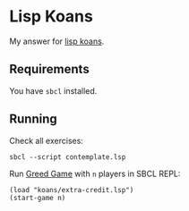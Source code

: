 # Lisp Koans
My answer for [lisp koans](https://github.com/google/lisp-koans).

## Requirements

You have `sbcl` installed.

## Running

Check all exercises:

```
sbcl --script contemplate.lsp
```

Run [Greed Game](https://github.com/ashih42/lisp-koans-answer/blob/master/koans/GREED_RULES.txt) with `n` players in SBCL REPL:

```
(load "koans/extra-credit.lsp")
(start-game n)
```
